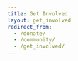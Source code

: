 ```yaml
---
title: Get Involved
layout: get_involved
redirect_from:
  - /donate/
  - /community/
  - /get_involved/
---
```


